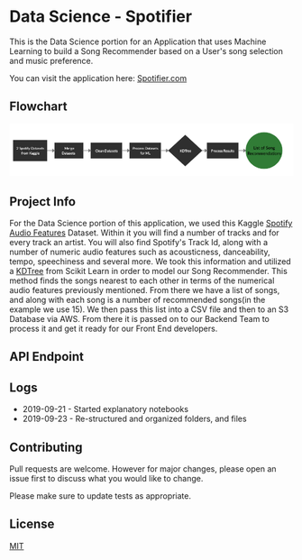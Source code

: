 # Data Science - Spotifier
This is the Data Science portion for an Application that uses Machine Learning to build a Song Recommender based on a User's song selection and music preference.

You can visit the application here: [Spotifier.com](http://spotifier.ml)

## Flowchart
![Alt text](https://github.com/Build-Week-Spotify-Song-Suggester/Data-science/blob/master/data/Flowchart.png)

## Project Info
For the Data Science portion of this application, we used this Kaggle [Spotify Audio Features](https://www.kaggle.com/tomigelo/spotify-audio-features) Dataset. Within it you will find a number of tracks and for every track an artist. You will also find Spotify's Track Id, along with a number of numeric audio features such as acousticness, danceability, tempo, speechiness and several more. We took this information and utilized a [KDTree](https://scikit-learn.org/stable/modules/generated/sklearn.neighbors.KDTree.html) from Scikit Learn in order to model our Song Recommender. This method finds the songs nearest to each other in terms of the numerical audio features previously mentioned. From there we have a list of songs, and along with each song is a number of recommended songs(in the example we use 15). We then pass this list into a CSV file and then to an S3 Database via AWS. From there it is passed on to our Backend Team to process it and get it ready for our Front End developers. 

## API Endpoint 



## Logs

- 2019-09-21 - Started explanatory notebooks
- 2019-09-23 - Re-structured and organized folders, and files

## Contributing
Pull requests are welcome. However for major changes, please open an issue first to discuss what you would like to change.

Please make sure to update tests as appropriate.

## License
[MIT](https://choosealicense.com/licenses/mit/)
